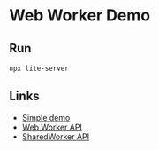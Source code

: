 # Web Worker Demo

## Run

```sh
npx lite-server
```

## Links

* [Simple demo](https://github.com/mdn/dom-examples/tree/main/web-workers/simple-web-worker)
* [Web Worker API](https://developer.mozilla.org/en-US/docs/Web/API/Worker)
* [SharedWorker API](https://developer.mozilla.org/en-US/docs/Web/API/SharedWorker)